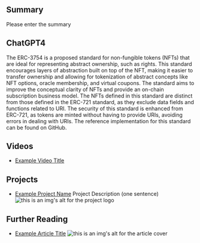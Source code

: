 ## Summary

Please enter the summary

## ChatGPT4

The ERC-3754 is a proposed standard for non-fungible tokens (NFTs) that are ideal for representing abstract ownership, such as rights. This standard encourages layers of abstraction built on top of the NFT, making it easier to transfer ownership and allowing for tokenization of abstract concepts like NFT options, oracle membership, and virtual coupons. The standard aims to improve the conceptual clarity of NFTs and provide an on-chain subscription business model. The NFTs defined in this standard are distinct from those defined in the ERC-721 standard, as they exclude data fields and functions related to URI. The security of this standard is enhanced from ERC-721, as tokens are minted without having to provide URIs, avoiding errors in dealing with URIs. The reference implementation for this standard can be found on GitHub.

## Videos

- [Example Video Title](https://www.youtube.com/watch?v=TDGq4aeevgY)

## Projects

- [Example Project Name](https://xxxx.xxx/xxxxx) Project Description (one sentence) ![this is an img's alt for the project logo](https://xxxx.xxx/project-logo.xxx)

## Further Reading

- [Example Article Title](https://xxxx.xxx/xxxxx) ![this is an img's alt for the article cover](https://xxxx.xxx/article-cover.xxx)
